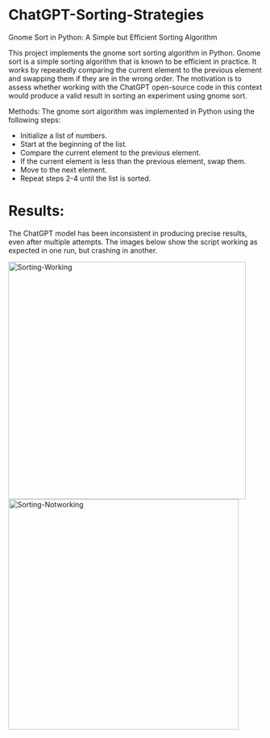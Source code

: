 # ChatGPT-Sorting-Strategies
Gnome Sort in Python: A Simple but Efficient Sorting Algorithm

This project implements the gnome sort sorting algorithm in Python. Gnome sort is a simple sorting algorithm that is known to be efficient in practice. It works by repeatedly comparing the current element to the previous element and swapping them if they are in the wrong order. The motivation is to assess whether working with the ChatGPT open-source code in this context would produce a valid result in sorting an experiment using gnome sort.

Methods: The gnome sort algorithm was implemented in Python using the following steps:
- Initialize a list of numbers.
- Start at the beginning of the list.
- Compare the current element to the previous element.
- If the current element is less than the previous element, swap them.
- Move to the next element.
- Repeat steps 2-4 until the list is sorted.

# Results:
The ChatGPT model has been inconsistent in producing precise results, even after multiple attempts. The images below show the script working as expected in one run, but crashing in another.


<img width="471" alt="Sorting-Working" src="https://github.com/preetika-k/ChatGPT-Sorting-Strategies/assets/84887189/a5df562b-9b2e-4f31-8453-bd3b0eb9a0cc">
<img width="457" alt="Sorting-Notworking" src="https://github.com/preetika-k/ChatGPT-Sorting-Strategies/assets/84887189/551d7a30-9e58-445b-9d55-4218bd1995b3">

